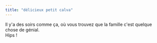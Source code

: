 ```yaml
---
title: "délicieux petit calva"
---
```


Il y'a des soirs comme ça, où vous trouvez que la famille c'est quelque chose
de génial.  
Hips !

